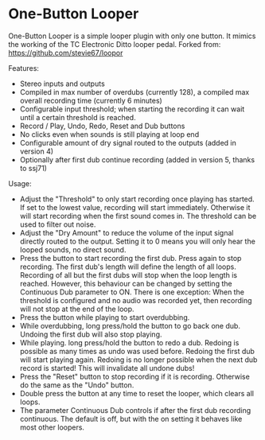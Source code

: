 # One-Button Looper

One-Button Looper is a simple looper plugin with only one button. It mimics the working of the 
TC Electronic Ditto looper pedal.
Forked from: https://github.com/stevie67/loopor


Features:
* Stereo inputs and outputs
* Compiled in max number of overdubs (currently 128), a compiled max overall recording time (currently 6 minutes)
* Configurable input threshold; when starting the recording it can wait until a certain threshold is reached.
* Record / Play, Undo, Redo, Reset and Dub buttons
* No clicks even when sounds is still playing at loop end
* Configurable amount of dry signal routed to the outputs (added in version 4)
* Optionally after first dub continue recording (added in version 5, thanks to ssj71)


Usage:
* Adjust the "Threshold" to only start recording once playing has started. If set to the lowest value, recording will start immediately.
  Otherwise it will start recording when the first sound comes in. The threshold can be used to filter out noise. 
* Adjust the "Dry Amount" to reduce the volume of the input signal directly routed to the output. Setting it to 0 means you will only hear
  the looped sounds, no direct sound.
* Press the button to start recording the first dub. Press again to stop recording. The first dub's length will define the length
  of all loops. Recording of all but the first dubs will stop when the loop length is reached. However, this behaviour can be changed
  by setting the Continuous Dub parameter to ON. There is one exception: When the threshold is configured and no audio was recorded yet,
  then recording will not stop at the end of the loop.
* Press the button while playing to start overdubbing.
* While overdubbing, long press/hold the button to go back one dub. Undoing the first dub will also stop playing.
* While playing. long press/hold the button to redo a dub. Redoing is possible as many times as undo was used before. Redoing the first dub will start playing 
  again. Redoing is no longer possible when the next dub record is started! This will invalidate all undone dubs!
* Press the "Reset" button to stop recording if it is recording. Otherwise do the same as the "Undo" button.
* Double press the button at any time to reset the looper, which clears all loops.
* The parameter Continuous Dub controls if after the first dub recording continuous. The default is off, but with the on setting it behaves like
  most other loopers.
